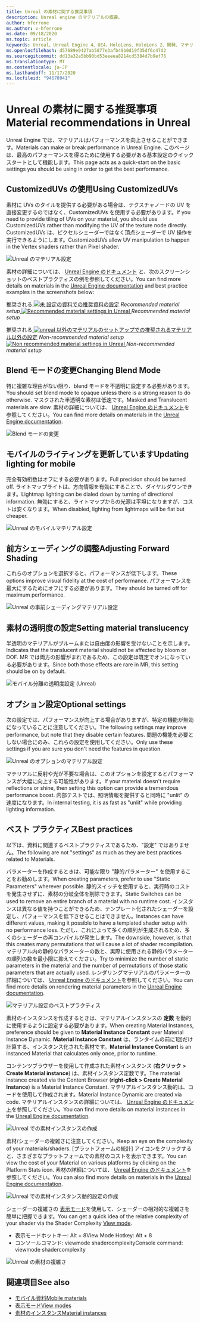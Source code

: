 ```yaml
---
title: Unreal の素材に関する推奨事項
description: Unreal engine のマテリアルの概要。
author: hferrone
ms.author: v-hferrone
ms.date: 09/18/2020
ms.topic: article
keywords: Unreal、Unreal Engine 4、UE4、HoloLens、HoloLens 2、開発、マテリアル、ドキュメント、ガイド、機能、ホログラム、ゲーム開発、mixed reality ヘッドセット、windows mixed reality ヘッドセット、virtual reality ヘッドセット
ms.openlocfilehash: d57689e9427ab5877e3afb49b0d19f35df6c47d2
ms.sourcegitcommit: dd13a32a5bb90bd53eeeea8214cd5384d7b9ef76
ms.translationtype: MT
ms.contentlocale: ja-JP
ms.lasthandoff: 11/17/2020
ms.locfileid: "94678941"
---
```

# <a name="material-recommendations-in-unreal"></a><span data-ttu-id="6e111-104">Unreal の素材に関する推奨事項</span><span class="sxs-lookup"><span data-stu-id="6e111-104">Material recommendations in Unreal</span></span>

<span data-ttu-id="6e111-105">Unreal Engine では、マテリアルはパフォーマンスを向上させることができます。</span><span class="sxs-lookup"><span data-stu-id="6e111-105">Materials can make or break performance in Unreal Engine.</span></span> <span data-ttu-id="6e111-106">このページは、最高のパフォーマンスを得るために使用する必要がある基本設定のクイックスタートとして機能します。</span><span class="sxs-lookup"><span data-stu-id="6e111-106">This page acts as a quick-start on the basic settings you should be using in order to get the best performance.</span></span>

## <a name="using-customizeduvs"></a><span data-ttu-id="6e111-107">CustomizedUVs の使用</span><span class="sxs-lookup"><span data-stu-id="6e111-107">Using CustomizedUVs</span></span>

<span data-ttu-id="6e111-108">素材に UVs のタイルを提供する必要がある場合は、テクスチャノードの UV を直接変更するのではなく、CustomizedUVs を使用する必要があります。</span><span class="sxs-lookup"><span data-stu-id="6e111-108">If you need to provide tiling of UVs on your material, you should use CustomizedUVs rather than modifying the UV of the texture node directly.</span></span> <span data-ttu-id="6e111-109">CustomizedUVs は、ピクセルシェーダーではなく頂点シェーダーで UV 操作を実行できるようにします。</span><span class="sxs-lookup"><span data-stu-id="6e111-109">CustomizedUVs allow UV manipulation to happen in the Vertex shaders rather than Pixel shader.</span></span> 

![Unreal のマテリアル設定](images/unreal-materials-img-01c.png)

<span data-ttu-id="6e111-111">素材の詳細については、 [Unreal Engine のドキュメント](https://docs.unrealengine.com/Platforms/Mobile/Materials/index.html) と、次のスクリーンショットのベストプラクティスの例を参照してください。</span><span class="sxs-lookup"><span data-stu-id="6e111-111">You can find more details on materials in the [Unreal Engine documentation](https://docs.unrealengine.com/Platforms/Mobile/Materials/index.html) and best practice examples in the screenshots below:</span></span>

<span data-ttu-id="6e111-112">推奨される[ ![ 未 ](images/unreal-materials-img-01.png) 設定の資料での推奨資料の設定](images/unreal-materials-img-01.png#lightbox) 
 *Recommended material setup*</span><span class="sxs-lookup"><span data-stu-id="6e111-112">[ ![Recommended material settings in Unreal](images/unreal-materials-img-01.png) ](images/unreal-materials-img-01.png#lightbox)
*Recommended material setup*</span></span>

<span data-ttu-id="6e111-113">推奨される[ ![ unreal ](images/unreal-materials-img-01b.png) 以外のマテリアルのセットアップでの推奨されるマテリアル以外の設定](images/unreal-materials-img-01b.png#lightbox) 
 *Non-recommended material setup*</span><span class="sxs-lookup"><span data-stu-id="6e111-113">[ ![Non recommended material settings in Unreal](images/unreal-materials-img-01b.png) ](images/unreal-materials-img-01b.png#lightbox)
*Non-recommended material setup*</span></span>

## <a name="changing-blend-mode"></a><span data-ttu-id="6e111-114">Blend モードの変更</span><span class="sxs-lookup"><span data-stu-id="6e111-114">Changing Blend Mode</span></span>

<span data-ttu-id="6e111-115">特に複雑な理由がない限り、blend モードを不透明に設定する必要があります。</span><span class="sxs-lookup"><span data-stu-id="6e111-115">You should set blend mode to opaque unless there is a strong reason to do otherwise.</span></span> <span data-ttu-id="6e111-116">マスクされた半透明な素材は低速です。</span><span class="sxs-lookup"><span data-stu-id="6e111-116">Masked and Translucent materials are slow.</span></span> <span data-ttu-id="6e111-117">素材の詳細については、 [Unreal Engine のドキュメント](https://docs.unrealengine.com/Platforms/Mobile/Materials/index.html)を参照してください。</span><span class="sxs-lookup"><span data-stu-id="6e111-117">You can find more details on materials in the [Unreal Engine documentation](https://docs.unrealengine.com/Platforms/Mobile/Materials/index.html).</span></span>

![Blend モードの変更](images/unreal-materials-img-02.jpg)

## <a name="updating-lighting-for-mobile"></a><span data-ttu-id="6e111-119">モバイルのライティングを更新しています</span><span class="sxs-lookup"><span data-stu-id="6e111-119">Updating lighting for mobile</span></span>

<span data-ttu-id="6e111-120">完全有効桁数はオフにする必要があります。</span><span class="sxs-lookup"><span data-stu-id="6e111-120">Full precision should be turned off.</span></span> <span data-ttu-id="6e111-121">ライトマップライトは、方向情報を有効にすることで、ダイヤルダウンできます。</span><span class="sxs-lookup"><span data-stu-id="6e111-121">Lightmap lighting can be dialed down by turning of directional information.</span></span> <span data-ttu-id="6e111-122">無効にすると、ライトマップからの光源は平坦になりますが、コストは安くなります。</span><span class="sxs-lookup"><span data-stu-id="6e111-122">When disabled, lighting from lightmaps will be flat but cheaper.</span></span>

![Unreal のモバイルマテリアル設定](images/unreal-materials-img-03.jpg)

## <a name="adjusting-forward-shading"></a><span data-ttu-id="6e111-124">前方シェーディングの調整</span><span class="sxs-lookup"><span data-stu-id="6e111-124">Adjusting Forward Shading</span></span>

<span data-ttu-id="6e111-125">これらのオプションを選択すると、パフォーマンスが低下します。</span><span class="sxs-lookup"><span data-stu-id="6e111-125">These options improve visual fidelity at the cost of performance.</span></span> <span data-ttu-id="6e111-126">パフォーマンスを最大にするためにオフにする必要があります。</span><span class="sxs-lookup"><span data-stu-id="6e111-126">They should be turned off for maximum performance.</span></span>

![Unreal の事前シェーディングマテリアル設定](images/unreal-materials-img-04.jpg)

## <a name="setting-material-translucency"></a><span data-ttu-id="6e111-128">素材の透明度の設定</span><span class="sxs-lookup"><span data-stu-id="6e111-128">Setting material translucency</span></span>

<span data-ttu-id="6e111-129">半透明のマテリアルがブルームまたは自由度の影響を受けないことを示します。</span><span class="sxs-lookup"><span data-stu-id="6e111-129">Indicates that the translucent material should not be affected by bloom or DOF.</span></span> <span data-ttu-id="6e111-130">MR では両方の影響がまれであるため、この設定は既定でオンになっている必要があります。</span><span class="sxs-lookup"><span data-stu-id="6e111-130">Since both those effects are rare in MR, this setting should be on by default.</span></span>

![モバイル分離の透明度設定 (Unreal)](images/unreal-materials-img-05.jpg)

## <a name="optional-settings"></a><span data-ttu-id="6e111-132">オプション設定</span><span class="sxs-lookup"><span data-stu-id="6e111-132">Optional settings</span></span>

<span data-ttu-id="6e111-133">次の設定では、パフォーマンスが向上する場合がありますが、特定の機能が無効になっていることに注意してください。</span><span class="sxs-lookup"><span data-stu-id="6e111-133">The following settings may improve performance, but note that they disable certain features.</span></span> <span data-ttu-id="6e111-134">問題の機能を必要としない場合にのみ、これらの設定を使用してください。</span><span class="sxs-lookup"><span data-stu-id="6e111-134">Only use these settings if you are sure you don't need the features in question.</span></span>

![Unreal のオプションのマテリアル設定](images/unreal-materials-img-06.jpg)

<span data-ttu-id="6e111-136">マテリアルに反射や光が不要な場合は、このオプションを設定するとパフォーマンスが大幅に向上する可能性があります。</span><span class="sxs-lookup"><span data-stu-id="6e111-136">If your material doesn't require reflections or shine, then setting this option can provide a tremendous performance boost.</span></span> <span data-ttu-id="6e111-137">内部テストでは、照明情報を提供すると同時に "unlit" の速度になります。</span><span class="sxs-lookup"><span data-stu-id="6e111-137">In internal testing, it is as fast as "unlit" while providing lighting information.</span></span>

## <a name="best-practices"></a><span data-ttu-id="6e111-138">ベスト プラクティス</span><span class="sxs-lookup"><span data-stu-id="6e111-138">Best practices</span></span>

<span data-ttu-id="6e111-139">以下は、資料に関連するベストプラクティスであるため、"設定" ではありません。</span><span class="sxs-lookup"><span data-stu-id="6e111-139">The following are not "settings" as much as they are best practices related to Materials.</span></span>

<span data-ttu-id="6e111-140">パラメーターを作成するときは、可能な限り "静的パラメーター" を使用することをお勧めします。</span><span class="sxs-lookup"><span data-stu-id="6e111-140">When creating parameters, prefer to use "Static Parameters" wherever possible.</span></span> <span data-ttu-id="6e111-141">静的スイッチを使用すると、実行時のコストを発生させずに、素材の分岐全体を削除できます。</span><span class="sxs-lookup"><span data-stu-id="6e111-141">Static Switches can be used to remove an entire branch of a material with no runtime cost.</span></span> <span data-ttu-id="6e111-142">インスタンスは異なる値を持つことができるため、テンプレート化されたシェーダーを設定し、パフォーマンスを低下させることはできません。</span><span class="sxs-lookup"><span data-stu-id="6e111-142">Instances can have different values, making it possible to have a templated shader setup with no performance loss.</span></span> <span data-ttu-id="6e111-143">ただし、これによって多くの順列が生成されるため、多くのシェーダーの再コンパイルが発生します。</span><span class="sxs-lookup"><span data-stu-id="6e111-143">The downside, however, is that this creates many permutations that will cause a lot of shader recompilation.</span></span> <span data-ttu-id="6e111-144">マテリアル内の静的なパラメーターの数と、実際に使用される静的パラメーターの順列の数を最小限に抑えてください。</span><span class="sxs-lookup"><span data-stu-id="6e111-144">Try to minimize the number of static parameters in the material and the number of permutations of those static parameters that are actually used.</span></span> <span data-ttu-id="6e111-145">レンダリングマテリアルのパラメーターの詳細については、 [Unreal Engine のドキュメント](https://docs.unrealengine.com/Engine/Rendering/Materials/ExpressionReference/Parameters/index.html#staticswitchparameter)を参照してください。</span><span class="sxs-lookup"><span data-stu-id="6e111-145">You can find more details on rendering material parameters in the [Unreal Engine documentation](https://docs.unrealengine.com/Engine/Rendering/Materials/ExpressionReference/Parameters/index.html#staticswitchparameter).</span></span>

![マテリアル設定のベストプラクティス](images/unreal-materials-img-07.jpg)

<span data-ttu-id="6e111-147">素材のインスタンスを作成するときは、マテリアルインスタンスの **定数** を動的に使用するように設定する必要があります。</span><span class="sxs-lookup"><span data-stu-id="6e111-147">When creating Material Instances, preference should be given to **Material Instance Constant** over Material Instance Dynamic.</span></span> <span data-ttu-id="6e111-148">**Material Instance Constant** は、ランタイムの前に1回だけ計算する、インスタンス化された素材です。</span><span class="sxs-lookup"><span data-stu-id="6e111-148">**Material Instance Constant** is an instanced Material that calculates only once, prior to runtime.</span></span>

<span data-ttu-id="6e111-149">コンテンツブラウザーを使用して作成された素材インスタンス (**右クリック > Create Material instance**) は、素材インスタンス定数です。</span><span class="sxs-lookup"><span data-stu-id="6e111-149">The material instance created via the Content Browser (**right-click > Create Material Instance**) is a Material Instance Constant.</span></span> <span data-ttu-id="6e111-150">マテリアルインスタンス動的は、コードを使用して作成されます。</span><span class="sxs-lookup"><span data-stu-id="6e111-150">Material Instance Dynamic are created via code.</span></span> <span data-ttu-id="6e111-151">マテリアルインスタンスの詳細については、 [Unreal Engine のドキュメント](https://docs.unrealengine.com/Engine/Rendering/Materials/MaterialInstances/index.html)を参照してください。</span><span class="sxs-lookup"><span data-stu-id="6e111-151">You can find more details on material instances in the [Unreal Engine documentation](https://docs.unrealengine.com/Engine/Rendering/Materials/MaterialInstances/index.html).</span></span>

![Unreal での素材インスタンスの作成](images/unreal-materials-img-08.png)

<span data-ttu-id="6e111-153">素材/シェーダーの複雑さに注意してください。</span><span class="sxs-lookup"><span data-stu-id="6e111-153">Keep an eye on the complexity of your materials/shaders.</span></span> <span data-ttu-id="6e111-154">[プラットフォームの統計] アイコンをクリックすると、さまざまなプラットフォームでの素材のコストを表示できます。</span><span class="sxs-lookup"><span data-stu-id="6e111-154">You can view the cost of your Material on various platforms by clicking on the Platform Stats icon.</span></span> <span data-ttu-id="6e111-155">素材の詳細については、 [Unreal Engine のドキュメント](https://docs.unrealengine.com/Platforms/Mobile/Materials/index.html)を参照してください。</span><span class="sxs-lookup"><span data-stu-id="6e111-155">You can also find more details on materials in the [Unreal Engine documentation](https://docs.unrealengine.com/Platforms/Mobile/Materials/index.html).</span></span>

![Unreal での素材インスタンス動的設定の作成](images/unreal-materials-img-09.png)

<span data-ttu-id="6e111-157">シェーダーの複雑さの [表示モード](https://docs.unrealengine.com/Engine/UI/LevelEditor/Viewports/ViewModes/index.html)を使用して、シェーダーの相対的な複雑さを簡単に把握できます。</span><span class="sxs-lookup"><span data-stu-id="6e111-157">You can get a quick idea of the relative complexity of your shader via the Shader Complexity [View mode](https://docs.unrealengine.com/Engine/UI/LevelEditor/Viewports/ViewModes/index.html).</span></span>

* <span data-ttu-id="6e111-158">表示モードホットキー: Alt + 8</span><span class="sxs-lookup"><span data-stu-id="6e111-158">View Mode Hotkey: Alt + 8</span></span>
* <span data-ttu-id="6e111-159">コンソールコマンド: viewmode shadercomplexity</span><span class="sxs-lookup"><span data-stu-id="6e111-159">Console command: viewmode shadercomplexity</span></span>

![Unreal の素材の複雑さ](images/unreal-materials-img-10.png)

## <a name="see-also"></a><span data-ttu-id="6e111-161">関連項目</span><span class="sxs-lookup"><span data-stu-id="6e111-161">See also</span></span>
* [<span data-ttu-id="6e111-162">モバイル資料</span><span class="sxs-lookup"><span data-stu-id="6e111-162">Mobile materials</span></span>](https://docs.unrealengine.com/Platforms/Mobile/Materials/index.html)
* [<span data-ttu-id="6e111-163">表示モード</span><span class="sxs-lookup"><span data-stu-id="6e111-163">View modes</span></span>](https://docs.unrealengine.com/Engine/UI/LevelEditor/Viewports/ViewModes/index.html)
* [<span data-ttu-id="6e111-164">素材のインスタンス</span><span class="sxs-lookup"><span data-stu-id="6e111-164">Material instances</span></span>](https://docs.unrealengine.com/Engine/Rendering/Materials/MaterialInstances/index.html)
